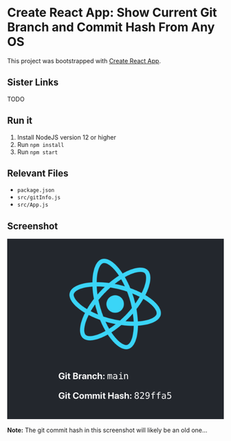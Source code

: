 # Create React App: Show Current Git Branch and Commit Hash From Any OS

This project was bootstrapped with [Create React App](https://github.com/facebook/create-react-app).

## Sister Links

TODO

## Run it

1. Install NodeJS version 12 or higher
1. Run `npm install`
1. Run `npm start`

## Relevant Files

- `package.json`
- `src/gitInfo.js`
- `src/App.js`

## Screenshot

![Screenshot of the app](doc/screenshot.png)

**Note:** The git commit hash in this screenshot will likely be an old one...
